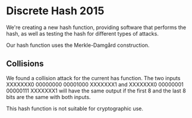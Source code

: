 # Discrete Hash 2015
We're creating a new hash function, providing software that performs the hash, as well as testing the hash for different types of attacks. 

Our hash function uses the Merkle-Damgård construction.

## Collisions

We found a collision attack for the current has function. The two inputs XXXXXXX0 00000000 00001000 XXXXXXX1 and XXXXXXX0 00000001 00000111 XXXXXXX1 will have the same output if the first 8 and the last 8 bits are the same with both inputs.

This hash function is not suitable for cryptographic use. 
